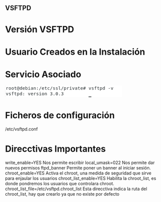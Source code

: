 ## VSFTPD

# Versión VSFTPD

# Usuario Creados en la Instalación

# Servicio Asociado

![1](./imagenes/1.png  "1")

# Ficheros de configuración

/etc/vsftpd.conf

# Direcctivas Importantes

write_enable=YES Nos permite escribir
local_umask=022 Nos permite dar nuevos permisos
ftpd_banner Permite poner un banner al iniciar sesión.
chroot_enable=YES Activa el chroot, una medida de seguridad que sirve para enjaular los usuarios
chroot_list_enable=YES Habilita la chroot_list, es donde pondremos los usuarios que controlara chroot.
chroot_list_file=/etc/vsftpd.chroot_list Esta direcctiva indica la ruta del chroot_list, hay que crearlo ya que no existe por defecto

